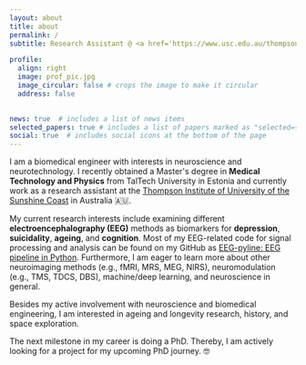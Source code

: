 ```yaml
---
layout: about
title: about
permalink: /
subtitle: Research Assistant @ <a href='https://www.usc.edu.au/thompson-institute'>Thompson Institute, UniSC</a>.

profile:
  align: right
  image: prof_pic.jpg
  image_circular: false # crops the image to make it circular
  address: false
    

news: true  # includes a list of news items
selected_papers: true # includes a list of papers marked as "selected={true}"
social: true  # includes social icons at the bottom of the page
---
```


I am a biomedical engineer with interests in neuroscience and neurotechnology. I recently obtained a Master's degree in **Medical Technology and Physics** from TalTech University in Estonia and currently work as a research assistant at the [Thompson Institute of University of the Sunshine Coast](https://www.usc.edu.au/thompson-institute) in Australia :australia:.

My current research interests include examining different **electroencephalography (EEG)** methods as biomarkers for **depression**, **suicidality**, **ageing**, and **cognition**. Most of my EEG-related code for signal processing and analysis can be found on my GitHub as [EEG-pyline: EEG pipeline in Python](https://github.com/teanijarv/EEG-pyline/). Furthermore, I am eager to learn more about other neuroimaging methods (e.g., fMRI, MRS, MEG, NIRS), neuromodulation (e.g., TMS, TDCS, DBS), machine/deep learning, and neuroscience in general.

Besides my active involvement with neuroscience and biomedical engineering, I am interested in ageing and longevity research, history, and space exploration.

The next milestone in my career is doing a PhD. Thereby, I am actively looking for a project for my upcoming PhD journey. :nerd_face: